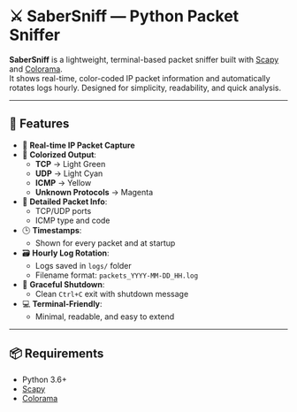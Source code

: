 # ⚔️ SaberSniff — Python Packet Sniffer

**SaberSniff** is a lightweight, terminal-based packet sniffer built with [Scapy](https://scapy.net/) and [Colorama](https://pypi.org/project/colorama/).  
It shows real-time, color-coded IP packet information and automatically rotates logs hourly. Designed for simplicity, readability, and quick analysis.

---

## 🚀 Features

- 📡 **Real-time IP Packet Capture**
- 🎨 **Colorized Output**:
  - **TCP** → Light Green
  - **UDP** → Light Cyan
  - **ICMP** → Yellow
  - **Unknown Protocols** → Magenta
- 🧾 **Detailed Packet Info**:
  - TCP/UDP ports
  - ICMP type and code
- 🕒 **Timestamps**:
  - Shown for every packet and at startup
- 🗃️ **Hourly Log Rotation**:
  - Logs saved in `logs/` folder
  - Filename format: `packets_YYYY-MM-DD_HH.log`
- 🛑 **Graceful Shutdown**:
  - Clean `Ctrl+C` exit with shutdown message
- 💻 **Terminal-Friendly**:
  - Minimal, readable, and easy to extend

---

## 📦 Requirements

- Python 3.6+
- [Scapy](https://scapy.net/)
- [Colorama](https://pypi.org/project/colorama/)
